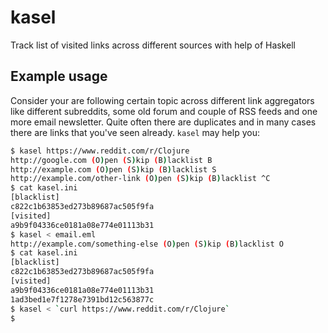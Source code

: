 # kasel
Track list of visited links across different sources with help of Haskell

## Example usage
Consider your are following certain topic across different link aggregators like different subreddits, some old forum and couple of RSS feeds and one more email newsletter. Quite often there are duplicates and in many cases there are links that you've seen already. `kasel` may help you:

``` bash
$ kasel https://www.reddit.com/r/Clojure
http://google.com (O)pen (S)kip (B)lacklist B
http://example.com (O)pen (S)kip (B)lacklist S
http://example.com/other-link (O)pen (S)kip (B)lacklist ^C
$ cat kasel.ini
[blacklist]
c822c1b63853ed273b89687ac505f9fa
[visited]
a9b9f04336ce0181a08e774e01113b31
$ kasel < email.eml
http://example.com/something-else (O)pen (S)kip (B)lacklist O
$ cat kasel.ini
[blacklist]
c822c1b63853ed273b89687ac505f9fa
[visited]
a9b9f04336ce0181a08e774e01113b31
1ad3bed1e7f1278e7391bd12c563877c
$ kasel < `curl https://www.reddit.com/r/Clojure`
$
```


